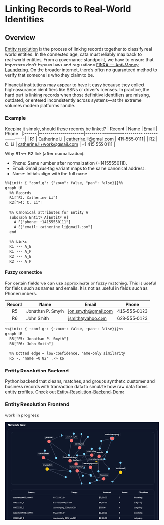  # Linking Records to Real‑World Identities

## Overview

[Entity resolution](https://en.wikipedia.org/wiki/Record_linkage) is the process of linking records together to classify real world entities. In the connected age, data must reliably map back to real‑world entities. From a governance standpoint, we have to ensure that imposters don’t bypass laws and regulations [FINRA — Anti‑Money Laundering](https://www.finra.org/rules-guidance/key-topics/aml). On the broader internet, there’s often no guaranteed method to verify that someone is who they claim to be.

Financial institutions may appear to have it easy because they collect high‑assurance identifiers like SSNs or driver’s licenses. In practice, the hard part is linking records when those definitive identifiers are missing, outdated, or entered inconsistently across systems—at the extreme volumes modern platforms handle.

### Example

Keeping it simple, should these records be linked?
| Record | Name                  | Email                       | Phone           |
|:------:|-----------------------|-----------------------------|-----------------|
| R1     | Catherine Li          | catherine.li@gmail.com      | 415‑555‑0111    |
| R2     | C. Li                 | catherine.li+work@gmail.com | +1 415 555 0111 |


Why R1 ↔ R2 link (after normalization):

- Phone: Same number after normalization (+14155550111).
- Email: Gmail plus‑tag variant maps to the same canonical address.
- Name: Initials align with the full name.


```mermaid
%%{init: { "config": {"zoom": false, "pan": false}}}%%
graph LR
  %% Records
  R1["R3: Catherine Li"]
  R2["R4: C. Li"]

  %% Canonical attributes for Entity A
  subgraph Entity_A[Entity A]
    A_P["phone: +14155550111"]
    A_E["email: catherine.li@gmail.com"]
  end

  %% Links
  R1 --- A_E
  R1 --- A_P
  R2 --- A_E
  R2 --- A_P
```

#### Fuzzy connection

For certain fields we can use approximate or fuzzy matching. This is useful for fields such as names and emails. It is not as useful in fields such as Phonenumbers.

| Record | Name               | Email                    | Phone         |
|:------:|--------------------|--------------------------|---------------|
| R5     | Jonathan P. Smyth  | jon.smyth@gmail.com      | 415‑555‑0123  |
| R6     | John Smith         | jsmith@yahoo.com         | 628‑555‑0123  |

```mermaid
%%{init: { "config": {"zoom": false, "pan": false}}}%%
graph LR
  R5["R5: Jonathan P. Smyth"]
  R6["R6: John Smith"]

  %% Dotted edge = low-confidence, name-only similarity
  R5 -. "name ~0.82" .-> R6
```


### Entity Resolution Backend
Python backend that cleans, matches, and groups synthetic customer and business records with transaction data to simulate how raw data forms entity profiles.
Check out [Entity-Resolution-Backend-Demo](https://github.com/MarcoBetti1/Entity-Resolution-Backend-Demo/tree/Doc)


### Entity Resolution Frontend

work in progress

<p align="center">
  <img src="./image.png" alt="Entity Resolution Frontend overview" width="800" />
  <br />
  
</p>



